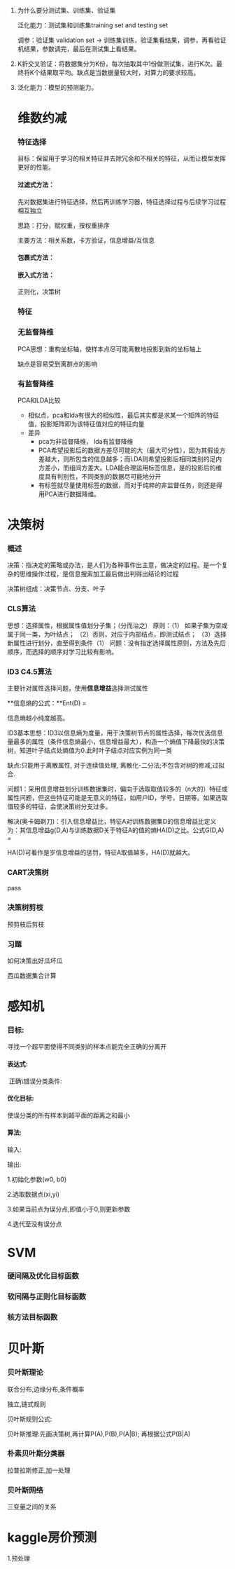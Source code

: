 1. 为什么要分测试集、训练集、验证集

   泛化能力：测试集和训练集training set and testing set

   调参：验证集 validation set -> 训练集训练，验证集看结果，调参，再看验证机结果，参数调完，最后在测试集上看结果。

2. K折交叉验证：将数据集分为K份，每次抽取其中1份做测试集，进行K次。最终将K个结果取平均。缺点是当数据量较大时，对算力的要求较高。

3. 泛化能力：模型的预测能力。

   # 维数约减

   ### 特征选择

   目标：保留用于学习的相关特征并去除冗余和不相关的特征，从而让模型发挥更好的性能。

   #### 过滤式方法：

   先对数据集进行特征选择，然后再训练学习器，特征选择过程与后续学习过程相互独立

   思路：打分，赋权重，按权重排序

   主要方法：相关系数，卡方验证，信息增益/互信息

   #### 包裹式方法：

   #### 嵌入式方法：

   正则化，决策树

   

   ### 特征

   ### 无监督降维

   PCA思想：重构坐标轴，使样本点尽可能离散地投影到新的坐标轴上

   缺点是容易受到离群点的影响

   ### 有监督降维

   PCA和LDA比较

   - 相似点，pca和lda有很大的相似性，最后其实都是求某一个矩阵的特征值，投影矩阵即为该特征值对应的特征向量
   - 差异
     - pca为非监督降维， lda有监督降维
     - PCA希望投影后的数据方差尽可能的大（最大可分性），因为其假设方差越大，则所包含的信息越多；而LDA则希望投影后相同类别的足内方差小，而组间方差大。LDA能合理运用标签信息，是的投影后的维度具有判别性，不同类别的数据尽可能地分开
     - 有标签就尽量使用标签的数据，而对于纯粹的非监督任务，则还是得用PCA进行数据降维。

# 决策树

### 概述

决策：指决定的策略或办法，是人们为各种事件出主意，做决定的过程。是一个复杂的思维操作过程，是信息搜索加工最后做出判得出结论的过程

决策树组成：决策节点、分支、叶子

### CLS算法

思想：选择属性，根据属性值划分子集；（分而治之）
原则：（1） 如果子集为空或属于同一类，为叶结点；
（2）否则，对应于内部结点，即测试结点；
（3）选择新属性进行划分，直至得到条件（1）
问题：没有指定选择属性原则，方法及先后顺序，而选择的顺序对学习比较有影响。

### ID3 C4.5算法

主要针对属性选择问题，使用**信息增益**选择测试属性

**信息熵的公式：**Ent(D) = 

信息熵越小纯度越高。

ID3基本思想：ID3以信息熵为度量，用于决策树节点的属性选择，每次优选信息量最多的属性（条件信息熵最小，信息增益最大），构造一个熵值下降最快的决策树，知道叶子结点处熵值为0.此时叶子结点对应实例为同一类

缺点:只能用于离散属性, 对于连续值处理, 离散化-二分法;不包含对树的修减,过拟合.

问题1：采用信息增益划分训练数据集时，偏向于选取取值较多的（n大的）特征或属性问题，但这些特征可能是无意义的特征，如用户ID，学号，日期等。如果选取值较多的特征，会使决策树分支过多。

解决(奥卡姆剃刀)：引入信息增益比，特征A对训练数据集D的信息增益比定义为：其信息增益g(D,A)与训练数据D关于特征A的值的熵HA(D)之比。公式G(D,A) = 

HA(D)可看作是岁信息增益的惩罚，特征A取值越多，HA(D)就越大。 

### CART决策树

pass

### 决策树剪枝

预剪枝后剪枝

### 习题

如何决策出好瓜坏瓜

西瓜数据集合计算

# 感知机

### 目标:

寻找一个超平面使得不同类别的样本点能完全正确的分离开

#### 表达式:

​	正确\错误分类条件:

#### 优化目标:

使误分类的所有样本到超平面的距离之和最小

#### 算法:

输入:

输出:

1.初始化参数(w0, b0)

2.选取数据点(xi,yi)

3.如果当前点为误分点,即值小于0,则更新参数

4.迭代至没有误分点

# SVM

### 硬间隔及优化目标函数

### 软间隔与正则化目标函数

### 核方法目标函数

# 贝叶斯

### 贝叶斯理论

联合分布,边缘分布,条件概率

独立,链式规则

贝叶斯规则公式:

贝叶斯推理:先画决策树,再计算P(A),P(B),P(A|B); 再根据公式P(B|A)

### 朴素贝叶斯分类器

拉普拉斯修正,加一处理

### 贝叶斯网络

三变量之间的关系

# kaggle房价预测

1.预处理

